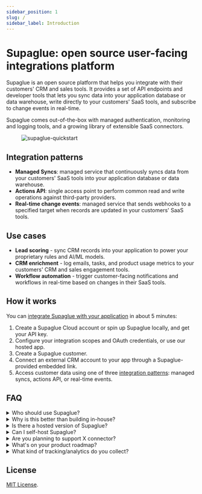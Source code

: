```yaml
---
sidebar_position: 1
slug: /
sidebar_label: Introduction
---
```


# Supaglue: open source user-facing integrations platform

Supaglue is an open source platform that helps you integrate with their customers' CRM and sales tools. It provides a set of API endpoints and developer tools that lets you sync data into your application database or data warehouse, write directly to your customers' SaaS tools, and subscribe to change events in real-time.

Supaglue comes out-of-the-box with managed authentication, monitoring and logging tools, and a growing library of extensible SaaS connectors.

<figure>

![supaglue-quickstart](/img/social_img.png)

</figure>

## Integration patterns

- **Managed Syncs**: managed service that continuously syncs data from your customers' SaaS tools into your application database or data warehouse.
- **Actions API**: single access point to perform common read and write operations against third-party providers.
- **Real-time change events**: managed service that sends webhooks to a specified target when records are updated in your customers' SaaS tools.

## Use cases

- **Lead scoring** - sync CRM records into your application to power your proprietary rules and AI/ML models.
- **CRM enrichment** - log emails, tasks, and product usage metrics to your customers' CRM and sales engagement tools.
- **Workflow automation** - trigger customer-facing notifications and workflows in real-time based on changes in their SaaS tools.

## How it works

You can [integrate Supaglue with your application](getting-started) in about 5 minutes:

1. Create a Supaglue Cloud account or spin up Supaglue locally, and get your API key.
2. Configure your integration scopes and OAuth credentials, or use our hosted app.
3. Create a Supaglue customer.
4. Connect an external CRM account to your app through a Supaglue-provided embedded link.
5. Access customer data using one of three [integration patterns](category/integration-patterns): managed syncs, actions API, or real-time events.

## FAQ

<details>
  <summary>Who should use Supaglue?</summary>
  <div>
    Supaglue is built for developers at B2B SaaS companies who need to build user-facing CRM and Sales engagement integrations into their product. Some common use cases for Supaglue are lead scoring, CRM enrichment, and sales enablement software.
  </div>
</details>

<details>
  <summary>Why is this better than building in-house?</summary>
  <div>
    Supaglue helps you ship customer-facing CRM and Sales engagement integrations 10x faster:
    <ul>
        <li>Supaglue fully manages your customer's authentication flow and handles refreshing access tokens.</li>
        <li>Supaglue handles the rate limits, response errors, and other idiosyncrasies of different CRM providers so you don't have to.</li>
        <li>Supaglue normalizes responses across multiple providers so you don't have to build this abstraction layer yourself.</li>
        <li>Supaglue gives you a unified API to read and write from CRMs.</li>
        <li>Supaglue comes out-of-the-box with tools for managing customers, configuring integrations, and monitoring connection health.</li>
    </ul>
  </div>
</details>

<details>
  <summary>Is there a hosted version of Supaglue?</summary>
  <div>
    Yes! We've opened up Supaglue Cloud for early access. Please <a href="https://form.typeform.com/to/jv9ucMZR">sign up</a> for our waitlist, and our team will reach out to you.
  </div>
</details>

<details>
  <summary>Can I self-host Supaglue?</summary>
  <div>
    Yes! Please reach out to us in Slack or at <a href="mailto:hello@supaglue.com">hello@supaglue.com</a>, and we can help you get set up.
  </div>
</details>

<details>
  <summary>Are you planning to support X connector?</summary>
  <div>
    We support the following <a href="./connectors">connectors</a> today and have many more on our roadmap. If there's a specific one you're looking for, let us know and we may be able to prioritize.
  </div>
</details>

<details>
  <summary>What's on your product roadmap?</summary>
  <div>
    Our product roadmap and long-term version is <a href="./roadmap">here</a>. We welcome suggestions and feature requests.
  </div>
</details>

<details>
  <summary>What kind of tracking/analytics do you collect?</summary>
  <div>
    We use PostHog to anonymized, session-level event data in our API to help us improve the developer experience. We use Sentry for error reporting. You can opt out of tracking by setting `SUPAGLUE_DISABLE_ERROR_REPORTING=1` and `SUPAGLUE_DISABLE_ANALYTICS=1` in your `.env` file.
  </div>
</details>

## License

[MIT License](https://github.com/supaglue-labs/supaglue/blob/main/LICENSE).
